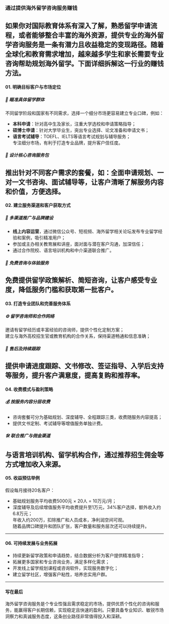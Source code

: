 ### 通过提供海外留学咨询服务赚钱  
如果你对国际教育体系有深入了解，熟悉留学申请流程，或者能够整合丰富的海外资源，提供专业的海外留学咨询服务是一条有潜力且收益稳定的变现路径。随着全球化和教育需求增加，越来越多学生和家长需要专业咨询帮助规划海外留学。下面详细拆解这一行业的赚钱方法。  
---  
#### 01. 明确目标客户与市场定位  
##### 🎯 瞄准具体留学群体  
不同留学阶段和国家有不同需求，选择一个细分市场更容易建立专业口碑，例如：  
* **本科申请**：针对高中生及家长，注重大学选校和申请策略指导；  
* **硕博士申请**：针对大学毕业生，突出专业选择、论文准备和申请文书；  
* **语言考试辅导**：TOEFL、IELTS等语言考试规划与辅导服务；  
专注细分市场，有利于打造专业品牌，提升客户信任度。  
##### 🌱 设计核心咨询服务包  
推出针对不同客户需求的套餐，如：全面申请规划、一对一文书咨询、面试辅导等，让客户清晰了解服务内容和价值，方便选择。  
---  
#### 02. 建立服务渠道和客户获取方式  
##### 📢 多渠道推广与品牌建设  
* **线上内容运营**，通过微信公众号、短视频、海外留学相关论坛发布专业留学经验和案例，吸引精准用户；  
* 参加或主办相关教育展和讲座，面对面与潜在客户沟通，加深信任；  
* 通过合作院校、语言培训机构和中介渠道联合推广。  
##### 🔧 免费咨询与体验服务  
免费提供留学政策解析、简短咨询，让客户感受专业度，降低服务门槛和获取第一批客户。  
---  
#### 03. 打造专业团队和完善服务体系  
##### ⚙️ 留学咨询师和合作网络  
邀请有留学经历或丰富经验的咨询师，提供个性化定制方案；  
建立与海外高校招生官或教育机构的合作关系，保持渠道畅通和信息准确；  
##### 🤝 售后及持续跟踪  
提供申请进度跟踪、文书修改、签证指导、入学后支持等服务，提升客户满意度，提高复购和推荐率。  
---  
#### 04. 收费模式与盈利策略  
##### 💰 按服务内容分层收费  
* 咨询套餐可分为基础规划、深度辅导、全程跟踪三类，收费随服务内容提高；  
* 提供文书定制、考试辅导等增值服务单独计费。  
##### 🛠️ 联合推广与佣金渠道  
与语言培训机构、留学机构合作，通过推荐招生佣金等方式增加收入来源。  
---  
#### 05. 收益预估举例  
假设每月接待20名客户：  
* 基础规划服务平均收费5000元 × 20人 = 10万元/月；  
* 深度辅导及后续增值服务平均收费提升至1万元，34%客户选择，额外收入约6.8万元；  
年收入约200万，扣除推广和人员成本，净利润空间可观。  
随着品牌口碑提升和团队扩张，客户数量和服务层次还可以持续提升。  
---  
#### 06. 可持续发展与业务拓展  
* 持续更新留学政策和申请趋势，结合数据分析为客户提供精准指导；  
* 拓展更多国家和专业咨询业务，满足多样化需求；  
* 开发线上留学规划课程或咨询软件，实现服务数字化；  
* 建立留学社区，增强客户粘性，培养忠实用户群。  
---  
#### 写在最后  
海外留学咨询服务是个专业性强且需求稳定的市场，提供优质个性化的咨询和服务，能赢得客户长期信赖，实现稳定且快速的盈利。只要具备专业知识、敏锐市场洞察力和真诚服务态度，这条创业路径非常值得投入和深耕。